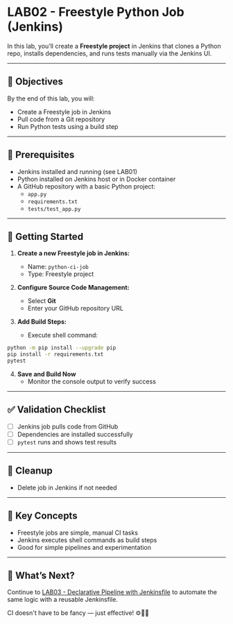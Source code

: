 # LAB02 - Freestyle Python Job (Jenkins)

In this lab, you’ll create a **Freestyle project** in Jenkins that clones a Python repo, installs dependencies, and runs tests manually via the Jenkins UI.

---

## 🎯 Objectives

By the end of this lab, you will:
- Create a Freestyle job in Jenkins
- Pull code from a Git repository
- Run Python tests using a build step

---

## 🧰 Prerequisites

- Jenkins installed and running (see LAB01)
- Python installed on Jenkins host or in Docker container
- A GitHub repository with a basic Python project:
  - `app.py`
  - `requirements.txt`
  - `tests/test_app.py`

---

## 🚀 Getting Started

1. **Create a new Freestyle job in Jenkins:**
   - Name: `python-ci-job`
   - Type: Freestyle project

2. **Configure Source Code Management:**
   - Select **Git**
   - Enter your GitHub repository URL

3. **Add Build Steps:**
   - Execute shell command:
```bash
python -m pip install --upgrade pip
pip install -r requirements.txt
pytest
```

4. **Save and Build Now**
   - Monitor the console output to verify success

---

## ✅ Validation Checklist

- [ ] Jenkins job pulls code from GitHub
- [ ] Dependencies are installed successfully
- [ ] `pytest` runs and shows test results

---

## 🧹 Cleanup
- Delete job in Jenkins if not needed

---

## 🧠 Key Concepts

- Freestyle jobs are simple, manual CI tasks
- Jenkins executes shell commands as build steps
- Good for simple pipelines and experimentation

---

## 🔁 What’s Next?
Continue to [LAB03 - Declarative Pipeline with Jenkinsfile](../LAB03-Declarative-Pipeline/) to automate the same logic with a reusable Jenkinsfile.

CI doesn't have to be fancy — just effective! ⚙️🐍📄

